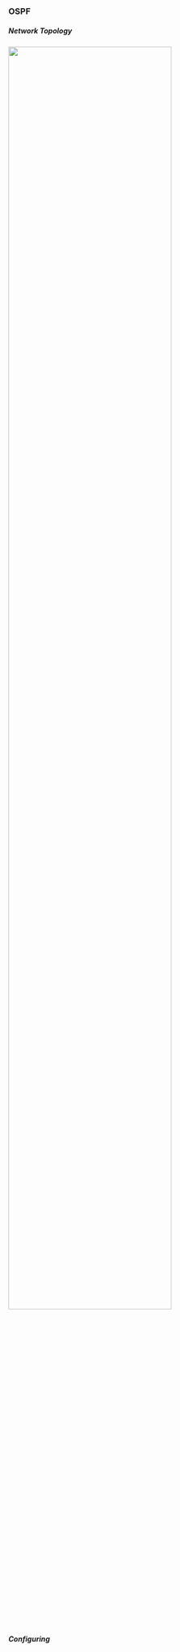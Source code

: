 ### OSPF

##### Network Topology
<img src="https://user-images.githubusercontent.com/95317911/211181197-339350f5-15d4-46d2-b8d5-bdc5cd629f92.PNG" width="80%" height="80%">

##### Configuring 
